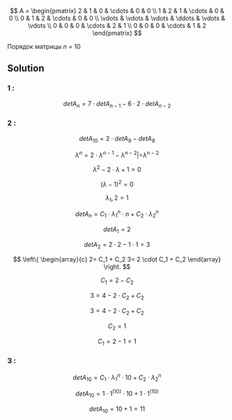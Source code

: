 $$    
A =     
 \begin{pmatrix}    
  2 & 1 & 0 & \cdots & 0 & 0 \\    
  1 & 2 & 1 & \cdots & 0 & 0 \\    
  0 & 1 & 2 & \cdots & 0 & 0 \\    
  \vdots  & \vdots & \vdots & \ddots & \vdots & \vdots  \\    
  0 & 0 & 0 & \cdots & 2 & 1 \\    
  0 & 0 & 0 & \cdots & 1 & 2     
 \end{pmatrix}    
$$

Порядок матрицы *n* = 10
## Solution
### 1 : 

$$ det A_n = 7 \cdot det A_{n-1} - 6 \cdot 2 \cdot det A_{n-2}$$

### 2 :

$$ det A_10 = 2 \cdot det A_{9} - det A_{8}$$

$$ λ^n = 2 \cdot λ^{n-1} - λ^{n-2} | ÷ λ^{n-2} $$

$$ λ^2 - 2 \cdot λ + 1 = 0  $$

$$ (λ- 1)^2 = 0  $$

$$ λ_1,2 = 1  $$

$$ det A_n = C_1 \cdot λ_1^n \cdot n +  C_2 \cdot λ_2^n $$

$$ det A_1 = 2 $$

$$ det A_2 = 2 \cdot 2 - 1 \cdot 1 = 3 $$

$$
\left\{ 
\begin{array}{c}
2= C_1 + C_2
3= 2 \cdot C_1 +  C_2 
\end{array}
\right. 
$$

$$ C_1 = 2 - C_2  $$

$$ 3 = 4 - 2 \cdot C_2 + C_2 $$

$$ 3 = 4 - 2 \cdot C_2 + C_2 $$

$$ C_2 = 1 $$

$$ C_1 = 2 - 1 = 1 $$

### 3 :

$$ det A_10 = C_1 \cdot λ_1^n \cdot 10 +  C_2 \cdot λ_2^n $$

$$ det A_10 = 1 \cdot 1^(10) \cdot 10 +  1 \cdot 1^(10) $$

$$ det A_10 = 10 +  1 = 11 $$